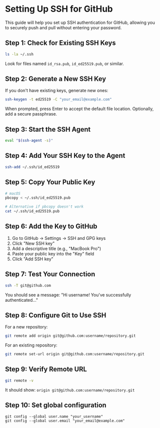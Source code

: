 # Setting Up SSH for GitHub

This guide will help you set up SSH authentication for GitHub, allowing you to securely push and pull without entering your password.

## Step 1: Check for Existing SSH Keys
```bash
ls -la ~/.ssh
```
Look for files named `id_rsa.pub`, `id_ed25519.pub`, or similar.

## Step 2: Generate a New SSH Key
If you don't have existing keys, generate new ones:

```bash
ssh-keygen -t ed25519 -C "your_email@example.com"
```

When prompted, press Enter to accept the default file location. Optionally, add a secure passphrase.

## Step 3: Start the SSH Agent
```bash
eval "$(ssh-agent -s)"
```

## Step 4: Add Your SSH Key to the Agent
```bash
ssh-add ~/.ssh/id_ed25519
```

## Step 5: Copy Your Public Key
```bash
# macOS
pbcopy < ~/.ssh/id_ed25519.pub

# Alternative if pbcopy doesn't work
cat ~/.ssh/id_ed25519.pub
```

## Step 6: Add the Key to GitHub
1. Go to GitHub → Settings → SSH and GPG keys
2. Click "New SSH key"
3. Add a descriptive title (e.g., "MacBook Pro")
4. Paste your public key into the "Key" field
5. Click "Add SSH key"

## Step 7: Test Your Connection
```bash
ssh -T git@github.com
```
You should see a message: "Hi username! You've successfully authenticated..."

## Step 8: Configure Git to Use SSH
For a new repository:
```bash
git remote add origin git@github.com:username/repository.git
```

For an existing repository:
```bash
git remote set-url origin git@github.com:username/repository.git
```

## Step 9: Verify Remote URL
```bash
git remote -v
```
It should show: `origin git@github.com:username/repository.git`

## Step 10: Set global configuration
```shell
git config --global user.name "your_username"
git config --global user.email "your_email@example.com"
```

